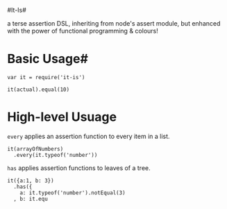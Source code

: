 
#It-Is#

a terse assertion DSL, inheriting from node's assert module, but enhanced with the power of functional programming & colours!

# Basic Usage#

    var it = require('it-is')
   
    it(actual).equal(10)

# High-level Usuage #

`every` applies an assertion function to every item in a list.

    it(arrayOfNumbers)
      .every(it.typeof('number'))
    

`has` applies assertion functions to leaves of a tree.

    it({a:1, b: 3})
      .has({
        a: it.typeof('number').notEqual(3)
      , b: it.equ